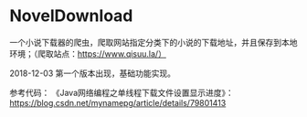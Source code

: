 # NovelDownload

一个小说下载器的爬虫，爬取网站指定分类下的小说的下载地址，并且保存到本地环境；（爬取站点：https://www.qisuu.la/）

2018-12-03 第一个版本出现，基础功能实现。

参考代码：
《Java网络编程之单线程下载文件设置显示进度》：https://blog.csdn.net/mynamepg/article/details/79801413
